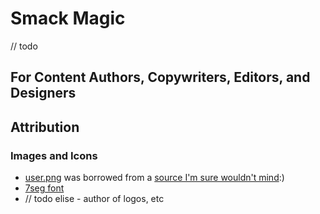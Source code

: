 # Smack Magic

// todo

## For Content Authors, Copywriters, Editors, and Designers

## Attribution

### Images and Icons

- [user.png](src\lib\components\pages\blog\avatar\user.png) was borrowed from a [source I'm sure wouldn't mind](https://deltarune.com/code/comments):)
- [7seg font](https://fontstruct.com/fontstructions/show/2434947/7-segments-display)
- // todo elise - author of logos, etc